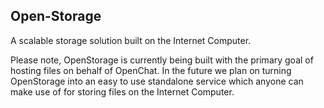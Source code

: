 ## Open-Storage

A scalable storage solution built on the Internet Computer.

Please note, OpenStorage is currently being built with the primary goal of hosting files on behalf of OpenChat. In the future we plan on turning OpenStorage into an easy to use standalone service which anyone can make use of for storing files on the Internet Computer.
